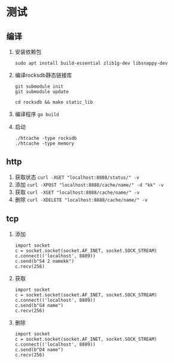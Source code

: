 # 测试 #

## 编译 ##

1. 安装依赖包
    ```
    sudo apt install build-essential zlib1g-dev libsnappy-dev
    ```
2. 编译rocksdb静态链接库
    ```
    git submodule init
    git submodule update

    cd rocksdb && make static_lib
    ```
3. 编译程序
    `go build`

4. 启动
    ```
    ./htcache -type rocksdb
    ./htcache -type memory
    ```

## http ##

1. 获取状态
    `curl -XGET "localhost:8888/status/" -v`
2. 添加
    `curl -XPOST "localhost:8888/cache/name/" -d "kk" -v`
3. 获取
    `curl -XGET "localhost:8888/cache/name/" -v`
4. 删除
    `curl -XDELETE "localhost:8888/cache/name/" -v`


## tcp ##

1. 添加
    ```
    import socket
    c = socket.socket(socket.AF_INET, socket.SOCK_STREAM)
    c.connect(('localhost', 8889))
    c.send(b"S4 2 namekk")
    c.recv(256)
    ```
2. 获取
    ```
    import socket
    c = socket.socket(socket.AF_INET, socket.SOCK_STREAM)
    c.connect(('localhost', 8889))
    c.send(b"G4 name")
    c.recv(256)
    ```
3. 删除
    ```
    import socket
    c = socket.socket(socket.AF_INET, socket.SOCK_STREAM)
    c.connect(('localhost', 8889))
    c.send(b"D4 name")
    c.recv(256)
    ```